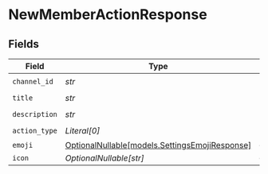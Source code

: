 # NewMemberActionResponse


## Fields

| Field                                                                                | Type                                                                                 | Required                                                                             | Description                                                                          |
| ------------------------------------------------------------------------------------ | ------------------------------------------------------------------------------------ | ------------------------------------------------------------------------------------ | ------------------------------------------------------------------------------------ |
| `channel_id`                                                                         | *str*                                                                                | :heavy_check_mark:                                                                   | N/A                                                                                  |
| `title`                                                                              | *str*                                                                                | :heavy_check_mark:                                                                   | N/A                                                                                  |
| `description`                                                                        | *str*                                                                                | :heavy_check_mark:                                                                   | N/A                                                                                  |
| `action_type`                                                                        | *Literal[0]*                                                                         | :heavy_check_mark:                                                                   | N/A                                                                                  |
| `emoji`                                                                              | [OptionalNullable[models.SettingsEmojiResponse]](../models/settingsemojiresponse.md) | :heavy_minus_sign:                                                                   | N/A                                                                                  |
| `icon`                                                                               | *OptionalNullable[str]*                                                              | :heavy_minus_sign:                                                                   | N/A                                                                                  |